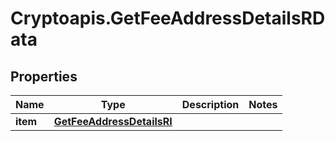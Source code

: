 # Cryptoapis.GetFeeAddressDetailsRData

## Properties

Name | Type | Description | Notes
------------ | ------------- | ------------- | -------------
**item** | [**GetFeeAddressDetailsRI**](GetFeeAddressDetailsRI.md) |  | 


